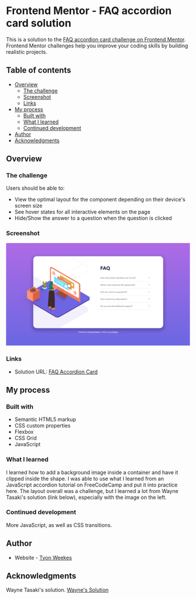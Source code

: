# Frontend Mentor - FAQ accordion card solution

This is a solution to the [FAQ accordion card challenge on Frontend Mentor](https://www.frontendmentor.io/challenges/faq-accordion-card-XlyjD0Oam). Frontend Mentor challenges help you improve your coding skills by building realistic projects. 

## Table of contents

- [Overview](#overview)
  - [The challenge](#the-challenge)
  - [Screenshot](#screenshot)
  - [Links](#links)
- [My process](#my-process)
  - [Built with](#built-with)
  - [What I learned](#what-i-learned)
  - [Continued development](#continued-development)
- [Author](#author)
- [Acknowledgments](#acknowledgments)

## Overview

### The challenge

Users should be able to:

- View the optimal layout for the component depending on their device's screen size
- See hover states for all interactive elements on the page
- Hide/Show the answer to a question when the question is clicked

### Screenshot

![](./screenshot.png)

### Links

- Solution URL: [FAQ Accordion Card](https://tourmaline-sorbet-a85096.netlify.app)

## My process

### Built with

- Semantic HTML5 markup
- CSS custom properties
- Flexbox
- CSS Grid
- JavaScript

### What I learned

I learned how to add a background image inside a container and have it clipped inside the shape. I was able to use what I learned from an JavaScript accordion tutorial on FreeCodeCamp and put it into practice here. The layout overall was a challenge, but I learned a lot from Wayne Tasaki's solution (link below), especially with the image on the left.

### Continued development

More JavaScript, as well as CSS transitions.

## Author

- Website - [Tyon Weekes](https://www.tyonweekes.com)

## Acknowledgments

Wayne Tasaki's solution. [Wayne's Solution](https://github.com/WayneTasaki/faq-accordion-card)

